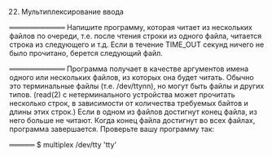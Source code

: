 22. Мультиплексирование ввода


═══════════ Напишите программу, которая читает из нескольких файлов по очереди, т.е. после чтения строки из одного файла, читается строка из следующего и т.д. Если в течение TIME_OUT секунд ничего не было прочитано, берется следующий файл.


═══════════ Программа получает в качестве аргументов имена одного или нескольких файлов, из которых она будет читать. Обычно это терминальные файлы (т.е. /dev/ttynn), но могут быть файлы и других типов. (read(2) с нетерминального устройства может прочитать несколько строк, в зависимости от количества требуемых байтов и длины этих строк.) Если в одном из файлов достигнут конец файла, из него больше не читают. Когда конец файла достигнут во всех файлах, программа завершается. Проверьте вашу программу так:


═════ $ multiplex /dev/tty 'tty'
